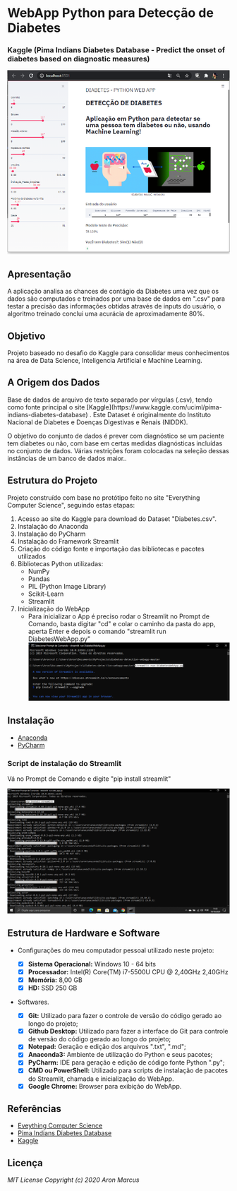 # WebApp Python para Detecção de Diabetes #
### Kaggle (Pima Indians Diabetes Database - Predict the onset of diabetes based on diagnostic measures) ###

![](https://github.com/aronmarcus/Diabetes_PythonWebApp/blob/main/diabetes-detection-webapp-master/img/WebApp.png)

## Apresentação ##

  <p>	</p>
  <p>A aplicação analisa as chances de contágio da Diabetes uma vez que os dados são computados e treinados por uma base de dados em ".csv" para testar a precisão das informações obtidas através de inputs do usuário, o algoritmo treinado conclui uma acurácia de aproximadamente 80%.</p>

## Objetivo ##

  <p>Projeto baseado no desafio do Kaggle para consolidar meus conhecimentos na área de Data Science, Inteligencia Artificial e Machine Learning.</p>
  
## A Origem dos Dados ##

  <p>Base de dados de arquivo de texto separado por vírgulas (.csv), tendo como fonte principal o site [Kaggle](https://www.kaggle.com/uciml/pima-indians-diabetes-database) . Este Dataset é originalmente do Instituto Nacional de Diabetes e Doenças Digestivas e Renais (NIDDK).</p> 
  <p>O objetivo do conjunto de dados é prever com diagnóstico se um paciente tem diabetes ou não, com base em certas medidas diagnósticas incluídas no conjunto de dados. Várias restrições foram colocadas na seleção dessas instâncias de um banco de dados maior..</p>


## Estrutura do Projeto ##

  <p>Projeto construído com base no protótipo feito no site "Everything Computer Science", seguindo estas etapas:</p>
  
  1. Acesso ao site do Kaggle para download do Dataset "Diabetes.csv".
  2. Instalação do Anaconda 
  3. Instalação do PyCharm
  4. Instalação do Framework Streamlit
  5. Criação do código fonte e importação das bibliotecas e pacotes utilizados
  6. Bibliotecas Python utilizadas:
     * NumPy
     * Pandas
     * PIL (Python Image Library)
     * Scikit-Learn
     * Streamlit
  7. Inicialização do WebApp
     * Para inicializar o App é preciso rodar o Streamlit no Prompt de Comando, basta digitar "cd" e colar o caminho da pasta do app, aperta Enter e depois o comando "streamlit run DiabetesWebApp.py"
     ![](https://github.com/aronmarcus/Diabetes_PythonWebApp/blob/main/diabetes-detection-webapp-master/img/Streamlit%20run.png)

## Instalação ##
  
  - [Anaconda](https://www.anaconda.com/products/individual)
  - [PyCharm](https://www.jetbrains.com/pt-br/pycharm/download/)
  
  ### Script de instalação do Streamlit ###
  <p> Vá no Prompt de Comando e digite "pip install streamlit"</p>
  
  ![](https://github.com/aronmarcus/Diabetes_PythonWebApp/blob/main/diabetes-detection-webapp-master/img/Streamlit%20Install.png)

## Estrutura de Hardware e Software ##

  - <p>Configurações do meu computador pessoal utilizado neste projeto:</p>

     - [x] <strong>Sistema Operacional:</strong> Windows 10 - 64 bits
     - [x] <strong>Processador:</strong> Intel(R) Core(TM) i7-5500U CPU @ 2,40GHz 2,40GHz
     - [x] <strong>Memória:</strong> 8,00 GB
     - [x] <strong>HD:</strong> SSD 250 GB

  - <p>Softwares.</p>
  
     - [x] <strong>Git:</strong> Utilizado para fazer o controle de versão do código gerado ao longo do projeto;
     - [x] <strong>Github Desktop:</strong> Utilizado para fazer a interface do Git para controle de versão do código gerado ao longo do projeto;
     - [x] <strong>Notepad:</strong> Geração e edição dos arquivos ".txt", ".md";
     - [x] <strong>Anaconda3:</strong> Ambiente de utilização do Python e seus pacotes;
     - [x] <strong>PyCharm:</strong> IDE para geração e edição de código fonte Python ".py";
     - [x] <strong>CMD ou PowerShell:</strong> Utilizado para scripts de instalação de pacotes do Streamlit, chamada e inicialização do WebApp.
     - [x] <strong>Google Chrome:</strong> Browser para exibição do WebApp.
  
## Referências ##
  
  - [Eveything Computer Science](https://everythingcomputerscience.com/)
  - [Pima Indians Diabetes Database](https://www.kaggle.com/uciml/pima-indians-diabetes-database)
  - [Kaggle](https://www.kaggle.com/)

## Licença ##
  
  _MIT License Copyright (c) 2020 Aron Marcus_
